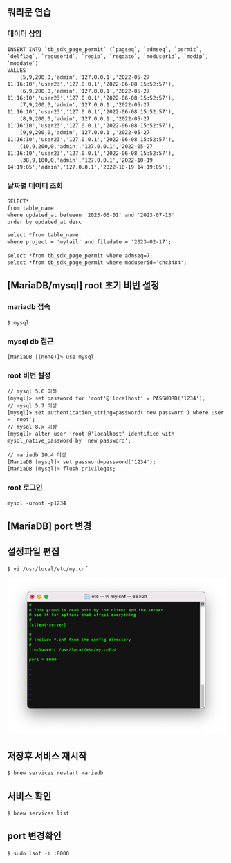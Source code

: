 
## 쿼리문 연습

### 데이터 삽입

```
INSERT INTO `tb_sdk_page_permit` (`pagseq`, `admseq`, `permit`, `delflag`, `reguserid`, `regip`, `regdate`, `moduserid`, `modip`, `moddate`)
VALUES
	(5,9,200,0,'admin','127.0.0.1','2022-05-27 11:16:10','user23','127.0.0.1','2022-06-08 15:52:57'),
	(6,9,200,0,'admin','127.0.0.1','2022-05-27 11:16:10','user23','127.0.0.1','2022-06-08 15:52:57'),
	(7,9,200,0,'admin','127.0.0.1','2022-05-27 11:16:10','user23','127.0.0.1','2022-06-08 15:52:57'),
	(8,9,200,0,'admin','127.0.0.1','2022-05-27 11:16:10','user23','127.0.0.1','2022-06-08 15:52:57'),
	(9,9,200,0,'admin','127.0.0.1','2022-05-27 11:16:10','user23','127.0.0.1','2022-06-08 15:52:57'),
	(10,9,200,0,'admin','127.0.0.1','2022-05-27 11:16:10','user23','127.0.0.1','2022-06-08 15:52:57'),
	(38,9,100,0,'admin','127.0.0.1','2022-10-19 14:19:05','admin','127.0.0.1','2022-10-19 14:19:05');
```

### 날짜별 데이터 조회

```
SELECT*
from table_name
where updated_at between '2023-06-01' and '2023-07-13'
order by updated_at desc
```

```
select *from table_name 
where project = 'mytail' and filedate = '2023-02-17';

select *from tb_sdk_page_permit where admseq=7;
select *from tb_sdk_page_permit where moduserid='chc3484';
```

## [MariaDB/mysql] root 초기 비번 설정
### mariadb 접속
```
$ mysql
```

### mysql db 접근
```
[MariaDB [(none)]> use mysql
```

### root 비번 설정
```
// mysql 5.6 이하
[mysql]> set password for 'root'@'localhost' = PASSWORD('1234');
// mysql 5.7 이상
[mysql]> set authentication_string=password('new password') where user = 'root';
// mysql 8.x 이상
[mysql]> alter user 'root'@'localhost' identified with mysql_native_password by 'new password';

// mariadb 10.4 이상
[MariaDB [mysql]> set password=password('1234');
[MariaDB [mysql]> flush privileges;
```

### root 로그인
```
mysql -uroot -p1234
```

## [MariaDB] port 변경

## 설정파일 편집
```
$ vi /usr/local/etc/my.cnf
```

![port-add](../img/mysql_port.png)

## 저장후 서비스 재시작
```
$ brew services restart mariadb
```

## 서비스 확인
```
$ brew services list
```

## port 변경확인
```
$ sudo lsof -i :8000
```
